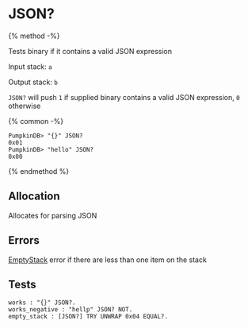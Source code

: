 # JSON?

{% method -%}

Tests binary if it contains a valid JSON expression

Input stack: `a`

Output stack: `b`

`JSON?` will push `1` if supplied binary contains a valid JSON
expression, `0` otherwise

{% common -%}

```
PumpkinDB> "{}" JSON?
0x01
PumpkinDB> "hello" JSON?
0x00
```

{% endmethod %}

## Allocation

Allocates for parsing JSON

## Errors

[EmptyStack](./errors/EmptyStack.md) error if there are less than one item on the stack

## Tests

```test
works : "{}" JSON?.
works_negative : "hellp" JSON? NOT.
empty_stack : [JSON?] TRY UNWRAP 0x04 EQUAL?.
```

